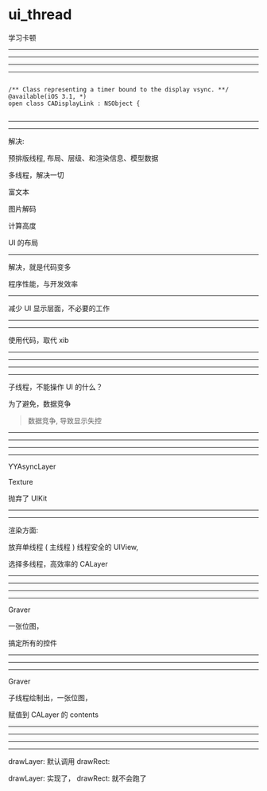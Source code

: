 # ui_thread
学习卡顿



<hr>



<hr>



<hr>



<hr>


```

/** Class representing a timer bound to the display vsync. **/
@available(iOS 3.1, *)
open class CADisplayLink : NSObject {


```



<hr>



<hr>

解决:


预排版线程, 布局、层级、和渲染信息、模型数据


多线程，解决一切


富文本


图片解码


计算高度


UI 的布局



<hr>

解决，就是代码变多


程序性能，与开发效率

<hr>

减少 UI 显示层面，不必要的工作



<hr>



<hr>


使用代码，取代 xib



<hr>



<hr>


<hr>



<hr>


子线程，不能操作 UI 的什么？


为了避免，数据竞争


> 数据竞争, 导致显示失控


<hr>


<hr>
<hr>


<hr>


YYAsyncLayer

Texture

抛弃了 UIKit


<hr>

<hr>

渲染方面: 


放弃单线程 ( 主线程 ) 线程安全的 UIView, 


选择多线程，高效率的 CALayer


<hr>


<hr>

<hr>


<hr>


Graver

一张位图，

搞定所有的控件


<hr>

<hr>


<hr>

Graver


子线程绘制出，一张位图，


赋值到 CALayer 的 contents


<hr>


<hr>

<hr>


<hr>





drawLayer:   默认调用 drawRect:



drawLayer:  实现了，  drawRect: 就不会跑了